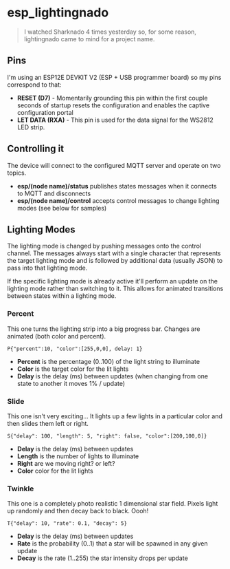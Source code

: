 # esp_lightingnado

> I watched Sharknado 4 times yesterday so, for some reason, lightingnado came to mind for a project name.

## Pins

I'm using an ESP12E DEVKIT V2 (ESP + USB programmer board) so my pins correspond to that:

* **RESET (D7)** - Momentarily grounding this pin within the first couple seconds of startup resets the configuration and enables the captive configuration portal
* **LET DATA (RXA)** - This pin is used for the data signal for the WS2812 LED strip.

## Controlling it

The device will connect to the configured MQTT server and operate on two topics.

* **esp/(node name)/status** publishes states messages when it connects to MQTT and disconnects
* **esp/(node name)/control** accepts control messages to change lighting modes (see below for samples)

## Lighting Modes

The lighting mode is changed by pushing messages onto the control channel.  The messages always start with a single character that represents the target lighting mode and is followed by additional data (usually JSON) to pass into that lighting mode.

If the specific lighting mode is already active it'll perform an update on the lighting mode rather than switching to it.  This allows for animated transitions between states within a lighting mode.

### Percent

This one turns the lighting strip into a big progress bar.  Changes are animated (both color and percent).

```
P{"percent":10, "color":[255,0,0], delay: 1}
```

* **Percent** is the percentage (0..100) of the light string to illuminate
* **Color** is the target color for the lit lights
* **Delay** is the delay (ms) between updates (when changing from one state to another it moves 1% / update)

### Slide

This one isn't very exciting... It lights up a few lights in a particular color and then slides them left or right.

```
S{"delay": 100, "length": 5, "right": false, "color":[200,100,0]}
```

* **Delay** is the delay (ms) between updates
* **Length** is the number of lights to illuminate
* **Right** are we moving right? or left?
* **Color** color for the lit lights

### Twinkle

This one is a completely photo realistic 1 dimensional star field.  Pixels light up randomly and then decay back to black.  Oooh!

```
T{"delay": 10, "rate": 0.1, "decay": 5}
```

* **Delay** is the delay (ms) between updates
* **Rate** is the probability (0..1) that a star will be spawned in any given update
* **Decay** is the rate (1..255) the star intensity drops per update

